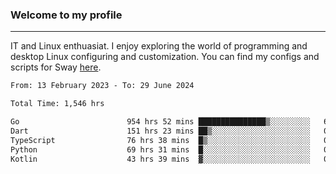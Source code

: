 ### Welcome to my profile

---

IT and Linux enthuasiat. I enjoy exploring the world of programming and desktop Linux configuring and customization. You can find my configs and scripts for Sway [here](https://github.com/uroborosq/mess-of-linux-configurations).

<!-- <div display="block">
 	<img align="left" width="48%" alt="isocalendar" src=".github/metrics/isocalendar_metrics.svg" />
	<img align="center" width="48%" alt="contributions" src=".github/metrics/contributions_metrics.svg" />
	<img align="center" alt="languages" src=".github/metrics/languages_metrics.svg" />
</div> -->

<!-- ![](https://komarev.com/ghpvc/?username=uroborosq&color=success&style=flat-square) -->
<!-- [](https://img.shields.io/github/last-commit/uroborosq/uroborosq?label=Profile%20updated&style=flat-square) -->

<!--START_SECTION:waka-->

```txt
From: 13 February 2023 - To: 29 June 2024

Total Time: 1,546 hrs

Go                        954 hrs 52 mins ███████████████▒░░░░░░░░░   61.11 %
Dart                      151 hrs 23 mins ██▒░░░░░░░░░░░░░░░░░░░░░░   09.69 %
TypeScript                76 hrs 38 mins  █▒░░░░░░░░░░░░░░░░░░░░░░░   04.90 %
Python                    69 hrs 31 mins  █░░░░░░░░░░░░░░░░░░░░░░░░   04.45 %
Kotlin                    43 hrs 39 mins  ▓░░░░░░░░░░░░░░░░░░░░░░░░   02.79 %
```

<!--END_SECTION:waka-->
